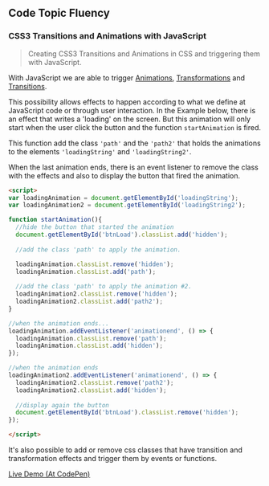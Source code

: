## Code Topic Fluency 

### CSS3 Transitions and Animations with JavaScript
> Creating CSS3 Transitions and Animations in CSS and triggering them with JavaScript.

With JavaScript we are able to trigger [Animations](../css3-animations/README.md), [Transformations](../css3-transforms/README.md) and [Transitions](../css3-transitions/README.md).

This possibility allows effects to happen according to what we define at JavaScript code or through user interaction. In the Example below, there is an effect that writes a 'loading' on the screen. But this animation will only start when the user click the button and the function `startAnimation` is fired.

This function add the class `'path'` and the `'path2'` that holds the animations to the elements `'loadingString'` and `'loadingString2'`.

When the last animation ends, there is an event listener to remove the class with the effects and also to display the button that fired the animation.

````html
<script>
var loadingAnimation = document.getElementById('loadingString');
var loadingAnimation2 = document.getElementById('loadingString2');

function startAnimation(){
  //hide the button that started the animation
  document.getElementById('btnLoad').classList.add('hidden');
  
  //add the class 'path' to apply the animation.

  loadingAnimation.classList.remove('hidden');
  loadingAnimation.classList.add('path');
  
  //add the class 'path' to apply the animation #2.
  loadingAnimation2.classList.remove('hidden');
  loadingAnimation2.classList.add('path2'); 
}

//when the animation ends...
loadingAnimation.addEventListener('animationend', () => {
  loadingAnimation.classList.remove('path');
  loadingAnimation.classList.add('hidden');
});  

//when the animation ends
loadingAnimation2.addEventListener('animationend', () => {
  loadingAnimation2.classList.remove('path2');
  loadingAnimation2.classList.add('hidden');
   
  //display again the button
  document.getElementById('btnLoad').classList.remove('hidden');
});

</script>
````

It's also possible to add or remove css classes that have transition and transformation effects and trigger them by events or functions. 

<a href="https://codepen.io/glaucioso/pen/eXxBWV" target="_blank">Live Demo (At CodePen)</a>

